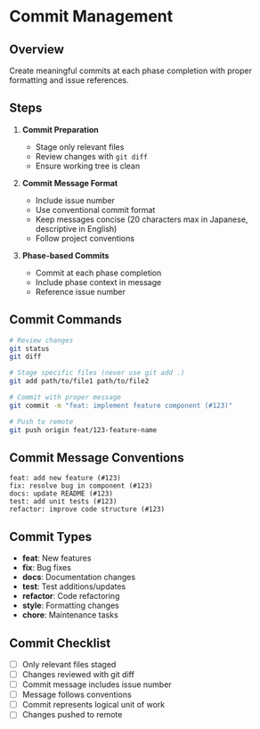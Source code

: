 # Commit Management

## Overview
Create meaningful commits at each phase completion with proper formatting and issue references.

## Steps
1. **Commit Preparation**
   - Stage only relevant files
   - Review changes with `git diff`
   - Ensure working tree is clean

2. **Commit Message Format**
   - Include issue number
   - Use conventional commit format
   - Keep messages concise (20 characters max in Japanese, descriptive in English)
   - Follow project conventions

3. **Phase-based Commits**
   - Commit at each phase completion
   - Include phase context in message
   - Reference issue number

## Commit Commands
```bash
# Review changes
git status
git diff

# Stage specific files (never use git add .)
git add path/to/file1 path/to/file2

# Commit with proper message
git commit -m "feat: implement feature component (#123)"

# Push to remote
git push origin feat/123-feature-name
```

## Commit Message Conventions
```
feat: add new feature (#123)
fix: resolve bug in component (#123)
docs: update README (#123)
test: add unit tests (#123)
refactor: improve code structure (#123)
```

## Commit Types
- **feat**: New features
- **fix**: Bug fixes
- **docs**: Documentation changes
- **test**: Test additions/updates
- **refactor**: Code refactoring
- **style**: Formatting changes
- **chore**: Maintenance tasks

## Commit Checklist
- [ ] Only relevant files staged
- [ ] Changes reviewed with git diff
- [ ] Commit message includes issue number
- [ ] Message follows conventions
- [ ] Commit represents logical unit of work
- [ ] Changes pushed to remote
